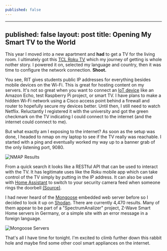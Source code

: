 ```yaml
---
published: false
---
```

---
published: false
layout: post
title: Opening My Smart TV to the World
---

This year I moved into a new apartment and __had__ to get a TV for the living room. I ultimately got this [TCL Roku TV](https://www.bestbuy.com/site/tcl-55-class-led-4-series-2160p-smart-4k-uhd-tv-with-hdr-roku-tv/5878703.p?skuId=5878703) which my journey of getting is whole nother story. I powered it on, selected my language and country, then it was time to configure the network connection. **Shoot.**

You see, RIT gives students public IP addresses for everything besides mobile devices on the Wi-Fi. This is great for hosting content on my servers. It's not so great when you want to connect an [IoT device](https://blog.radware.com/uncategorized/2018/03/history-of-iot-botnets/) like an Amazon Echo, test Raspberry Pi project, or smart TV. I have plans to make a hidden Wi-Fi network using a Cisco access point behind a firewall and router to hopefully secure my devices better. Until then, I still need to watch Netflix. Reluctantly I registered it with the university and got the green checkmark on the TV indicating I could connect to the internet (and the internet could connect to me).

But what exactly am I exposing to the internet? As soon as the setup was done, I headed to nmap on my laptop to see if the TV really was reachable. I started with a ping and eventually worked my way up to a banner grab of the only listening port, 9080.

![NMAP Results](https://puu.sh/BktCG/637959323e.png)

From a quick search it looks like a RESTful API that can be used to interact with the TV. It has legitimate uses like the Roku mobile app which can take control of the TV simply by putting in the IP address. It can also be used with [Home Assistant](https://www.home-assistant.io/components/media_player.roku/) to switch to your security camera feed when someone rings the doorbell [(Source)](https://www.reddit.com/r/Roku/comments/2usq8o/whats_up_with_the_open_ports_on_roku_3/cobeg7k).

I had never heard of the [Mongoose](https://cesanta.com/) embedded web server before so I decided to look it up on [Shodan](https://www.shodan.io/search?query=mongoose). There are currently 4,470 results. Many of them appear to be part of a "SpectrumAnalizer" project, Z-Wave Smart Home servers in Germany, or a simple site with an error message in a foreign language.

![Mongoose Servers](https://puu.sh/BkuuU/a445e0116a.png)

That's all I have time for tonight. I'm excited to climb further down this rabbit hole and maybe find some other cool smart appliances on the internet.